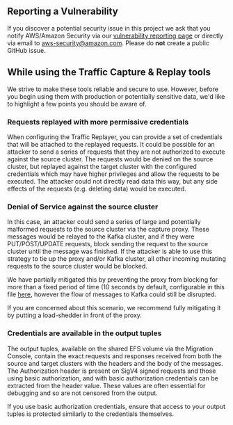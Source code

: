 ## Reporting a Vulnerability

If you discover a potential security issue in this project we ask that you notify AWS/Amazon Security via our [vulnerability reporting page](http://aws.amazon.com/security/vulnerability-reporting/) or directly via email to aws-security@amazon.com. Please do **not** create a public GitHub issue.

## While using the Traffic Capture & Replay tools

We strive to make these tools reliable and secure to use. However, before you begin using them with production or potentially sensitive data, we'd like to highlight a few points you should be aware of.

### Requests replayed with more permissive credentials

When configuring the Traffic Replayer, you can provide a set of credentials that will be attached to the replayed requests. It could be possible for an attacker to send a series of requests that they are not authorized to execute against the source cluster. The requests would be denied on the source cluster, but replayed against the target cluster with the configured credentials which may have higher privileges and allow the requests to be executed. The attacker could not directly read data this way, but any side effects of the requests (e.g. deleting data) would be executed.

### Denial of Service against the source cluster

In this case, an attacker could send a series of large and potentially malformed requests to the source cluster via the capture proxy. These messages would be relayed to the Kafka cluster, and if they were PUT/POST/UPDATE requests, block sending the request to the source cluster until the message was finished. If the attacker is able to use this strategy to tie up the proxy and/or Kafka cluster, all other incoming mutating requests to the source cluster would be blocked.

We have partially mitigated this by preventing the proxy from blocking for more than a fixed period of time (10 seconds by default, configurable in this file [here](./TrafficCapture/trafficCaptureProxyServer/src/main/java/org/opensearch/migrations/trafficcapture/proxyserver/CaptureProxy.java), however the flow of messages to Kafka could still be disrupted.

If you are concerned about this scenario, we recommend fully mitigating it by putting a load-shedder in front of the proxy.

### Credentials are available in the output tuples

The output tuples, available on the shared EFS volume via the Migration Console, contain the exact requests and responses received from both the source and target clusters with the headers and the body of the messages. The Authorization header is present on SigV4 signed requests and those using basic authorization, and with basic authorization credentials can be extracted from the header value. These values are often essential for debugging and so are not censored from the output.

If you use basic authorization credentials, ensure that access to your output tuples is protected similarly to the credentials themselves.
